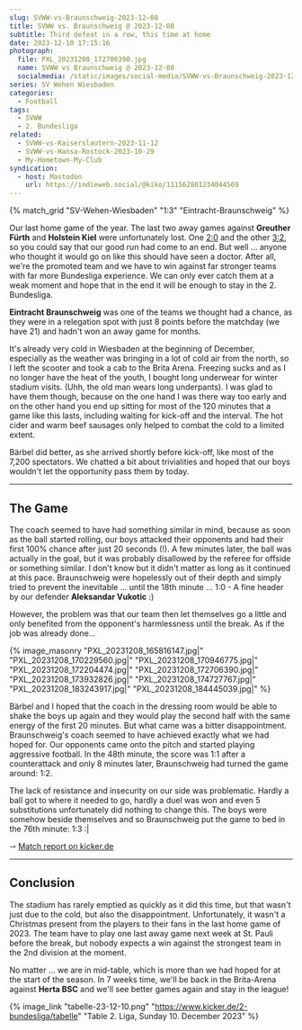 ```yaml
---
slug: SVWW-vs-Braunschweig-2023-12-08
title: SVWW vs. Braunschweig @ 2023-12-08
subtitle: Third defeat in a row, this time at home
date: 2023-12-10 17:15:16
photograph:
  file: PXL_20231208_172706390.jpg
  name: SVWW vs Braunschweig @ 2023-12-08
  socialmedia: /static/images/social-media/SVWW-vs-Braunschweig-2023-12-08.png
series: SV Wehen Wiesbaden
categories:
  - Football
tags:
  - SVWW
  - 2. Bundesliga
related:
  - SVWW-vs-Kaiserslautern-2023-11-12
  - SVWW-vs-Hansa-Rostock-2023-10-29
  - My-Hometown-My-Club
syndication:
  - host: Mastodon
    url: https://indieweb.social/@kiko/111562801234044569
---
```


{% match_grid "SV-Wehen-Wiesbaden" "1:3" "Eintracht-Braunschweig" %}

Our last home game of the year. The last two away games against **Greuther Fürth** and **Holstein Kiel** were unfortunately lost. One [2:0](https://www.kicker.de/fuerth-gegen-wiesbaden-2023-bundesliga-4861782/analyse) and the other [3:2](https://www.kicker.de/kiel-gegen-wiesbaden-2023-bundesliga-4861791/analyse), so you could say that our good run had come to an end. But well ... anyone who thought it would go on like this should have seen a doctor. After all, we're the promoted team and we have to win against far stronger teams with far more Bundesliga experience. We can only ever catch them at a weak moment and hope that in the end it will be enough to stay in the 2. Bundesliga.

**Eintracht Braunschweig** was one of the teams we thought had a chance, as they were in a relegation spot with just 8 points before the matchday (we have 21) and hadn't won an away game for months.

<!-- more -->

It's already very cold in Wiesbaden at the beginning of December, especially as the weather was bringing in a lot of cold air from the north, so I left the scooter and took a cab to the Brita Arena. Freezing sucks and as I no longer have the heat of the youth, I bought long underwear for winter stadium visits. (Uhh, the old man wears long underpants). I was glad to have them though, because on the one hand I was there way too early and on the other hand you end up sitting for most of the 120 minutes that a game like this lasts, including waiting for kick-off and the interval. The hot cider and warm beef sausages only helped to combat the cold to a limited extent.

Bärbel did better, as she arrived shortly before kick-off, like most of the 7,200 spectators. We chatted a bit about trivialities and hoped that our boys wouldn't let the opportunity pass them by today.

---

## The Game

The coach seemed to have had something similar in mind, because as soon as the ball started rolling, our boys attacked their opponents and had their first 100% chance after just 20 seconds (!). A few minutes later, the ball was actually in the goal, but it was probably disallowed by the referee for offside or something similar. I don't know but it didn't matter as long as it continued at this pace. Braunschweig were hopelessly out of their depth and simply tried to prevent the inevitable ... until the 18th minute ... 1:0 - A fine header by our defender **Aleksandar Vukotic** :)

However, the problem was that our team then let themselves go a little and only benefited from the opponent's harmlessness until the break. As if the job was already done...

{% image_masonry
  "PXL_20231208_165816147.jpg|"
  "PXL_20231208_170229560.jpg|"
  "PXL_20231208_170946775.jpg|"
  "PXL_20231208_172204474.jpg|"
  "PXL_20231208_172706390.jpg|"
  "PXL_20231208_173932826.jpg|"
  "PXL_20231208_174727767.jpg|"
  "PXL_20231208_183243917.jpg|"
  "PXL_20231208_184445039.jpg|"
%}

Bärbel and I hoped that the coach in the dressing room would be able to shake the boys up again and they would play the second half with the same energy of the first 20 minutes. But what came was a bitter disappointment. Braunschweig's coach seemed to have achieved exactly what we had hoped for. Our opponents came onto the pitch and started playing aggressive football. In the 48th minute, the score was 1:1 after a counterattack and only 8 minutes later, Braunschweig had turned the game around: 1:2.

The lack of resistance and insecurity on our side was problematic. Hardly a ball got to where it needed to go, hardly a duel was won and even 5 substitutions unfortunately did nothing to change this. The boys were somehow beside themselves and so Braunschweig put the game to bed in the 76th minute: 1:3 :|

&#x21FE;&nbsp;[Match report on kicker.de](https://www.kicker.de/wiesbaden-gegen-braunschweig-2023-bundesliga-4861804/analyse)

---

## Conclusion

The stadium has rarely emptied as quickly as it did this time, but that wasn't just due to the cold, but also the disappointment. Unfortunately, it wasn't a Christmas present from the players to their fans in the last home game of 2023. The team have to play one last away game next week at St. Pauli before the break, but nobody expects a win against the strongest team in the 2nd division at the moment.

No matter ... we are in mid-table, which is more than we had hoped for at the start of the season. In 7 weeks time, we'll be back in the Brita-Arena against **Herta BSC** and we'll see better games again and stay in the league!

{% image_link "tabelle-23-12-10.png" "https://www.kicker.de/2-bundesliga/tabelle" "Table 2. Liga, Sunday 10. December 2023" %}
